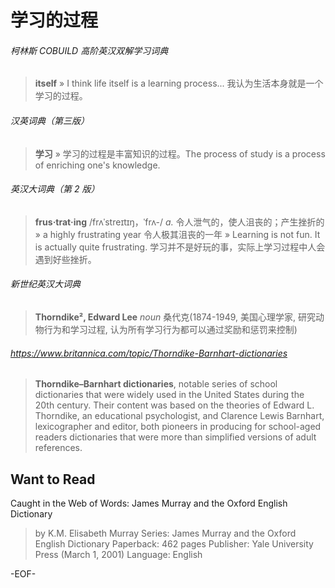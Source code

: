 # 学习的过程


###### 柯林斯 COBUILD 高阶英汉双解学习词典
>**itself**
» I think life itself is a learning process... 我认为生活本身就是一个学习的过程。

###### 汉英词典（第三版）
>**学习**
» 学习的过程是丰富知识的过程。The process of study is a process of enriching one's knowledge.

###### 英汉大词典（第 2 版）
>**frus·trat·ing** /frʌˈstreɪtɪŋ，ˈfrʌ-/
*a.*
令人泄气的，使人沮丧的；产生挫折的
» a highly frustrating year 令人极其沮丧的一年
» Learning is not fun. It is actually quite frustrating. 学习并不是好玩的事，实际上学习过程中人会遇到好些挫折。

###### 新世纪英汉大词典
>**Thorndike², Edward Lee**
*noun*
桑代克(1874-1949, 美国心理学家, 研究动物行为和学习过程, 认为所有学习行为都可以通过奖励和惩罚来控制)

###### https://www.britannica.com/topic/Thorndike-Barnhart-dictionaries
>**Thorndike–Barnhart dictionaries**, notable series of school dictionaries that were widely used in the United States during the 20th century. Their content was based on the theories of Edward L. Thorndike, an educational psychologist, and Clarence Lewis Barnhart, lexicographer and editor, both pioneers in producing for school-aged readers dictionaries that were more than simplified versions of adult references.

## Want to Read
Caught in the Web of Words: James Murray and the Oxford English Dictionary
>by K.M. Elisabeth Murray
Series: James Murray and the Oxford English Dictionary
Paperback: 462 pages
Publisher: Yale University Press (March 1, 2001)
Language: English


-EOF-
